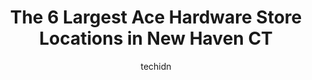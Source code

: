 ---
layout: ampstory
image: https://i0.wp.com/www.depkes.org/wp-content/uploads/2023/06/ace-hardware-0-in-new-haven-ct-1685967051.jpeg?resize=640,853
author: techidn
featured: false
description: Discover the impressive array of Ace Hardware options in New Haven CT, where you can find 6 of the largest Ace Hardware establishments in the area. From renowned classics to hidden gems, New
title: The 6 Largest Ace Hardware Store Locations in New Haven CT
cover:
   title: The 6 Largest Ace Hardware Store Locations in New Haven CT
   subtitle: Rickpate
   background: https://www.depkes.org/wp-content/uploads/2023/06/ace-hardware-0-in-new-haven-ct-1685967051.jpeg

pages: 
 - layout: thirds
   top: <h1>#1 Ace Handyman Services Fairfield and New Haven</h1>
   bottom: "<p>Ryan was very professional.  He arrived on time and understood the project easily.  He offered professional, honest advice that altered the project as planned but made it</p>"
   background: https://www.depkes.org/wp-content/uploads/2023/06/ace-hardware-1-in-new-haven-ct-1685967052.jpeg
   backgroundblur: true
 - layout: thirds
   top: <h1>#2 Woodbridge True Value</h1>
   bottom: "<p>219 Amity Rd, Woodbridge, CT 06525, United States</p>"
   background: https://www.depkes.org/wp-content/uploads/2023/06/ace-hardware-2-in-new-haven-ct-1685967052.jpeg
   cta:
      link: https://www.depkes.org/blog/the-6-largest-ace-hardware-store-locations-in-new-haven-ct/
      text: The 6 Largest Ace Hardware Store Locations in New Haven CT
 - layout: thirds
   top: <h1>#3 North Haven Paint and Hardware</h1>
   bottom: "<p>87 Quinnipiac Ave, North Haven, CT 06473, United States</p>"
   background: https://www.depkes.org/wp-content/uploads/2023/06/ace-hardware-3-in-new-haven-ct-1685967052.jpeg
   cta:
      link: https://www.depkes.org/blog/the-6-largest-ace-hardware-store-locations-in-new-haven-ct/
      text: The 6 Largest Ace Hardware Store Locations in New Haven CT
 - layout: thirds
   top: <h1>#4 Ace Hardware of Waterford</h1>
   bottom: "<p>40 Boston Post Rd, Waterford, CT 06385, United States</p>"
   background: https://images.unsplash.com/photo-1608501821300-4f99e58bba77?ixlib=rb-4.0.3&ixid=MnwxMjA3fDB8MHxwaG90by1wYWdlfHx8fGVufDB8fHx8&auto=format&fit=crop&w=640&h=853&q=80
   cta:
      link: https://www.depkes.org/blog/the-6-largest-ace-hardware-store-locations-in-new-haven-ct/
      text: The 6 Largest Ace Hardware Store Locations in New Haven CT
 - layout: thirds
   top: <h1>#5 ace hardware</h1>
   bottom: "<p>Building Supplies, 1145 Main St, Branford, CT 06405, United States</p>"
   background: https://images.unsplash.com/photo-1510906594845-bc082582c8cc?ixlib=rb-4.0.3&ixid=MnwxMjA3fDB8MHxwaG90by1wYWdlfHx8fGVufDB8fHx8&auto=format&fit=crop&w=640&h=853&q=80
   cta:
      link: https://www.depkes.org/blog/the-6-largest-ace-hardware-store-locations-in-new-haven-ct/
      text: The 6 Largest Ace Hardware Store Locations in New Haven CT

 - layout: thirds
   middle: Continue reading...
   background: https://images.unsplash.com/photo-1527067829737-402993088e6b?ixlib=rb-4.0.3&ixid=MnwxMjA3fDB8MHxwaG90by1wYWdlfHx8fGVufDB8fHx8&auto=format&fit=crop&w=640&h=853&q=80
   cta:
      link: https://www.depkes.org/blog/the-6-largest-ace-hardware-store-locations-in-new-haven-ct/
      text: The 6 Largest Ace Hardware Store Locations in New Haven CT
      
---